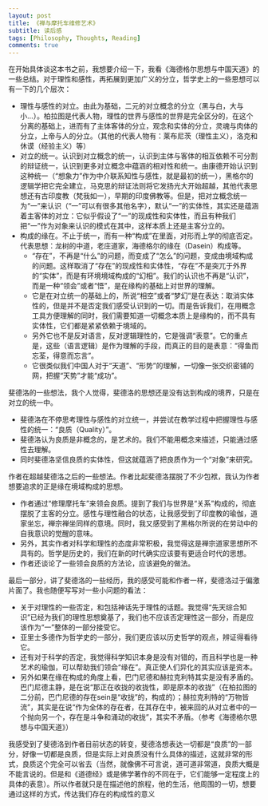 ```yaml
---
layout: post
title: 《禅与摩托车维修艺术》
subtitle: 读后感
tags: [Philosophy, Thoughts, Reading]
comments: true
---
```


在开始具体谈这本书之前，我想要介绍一下，我看《海德格尔思想与中国天道》的一些总结。对于理性和感性，再拓展到更加广义的分立，哲学史上的一些思想可以有一下的几个层次：

* 理性与感性的对立。由此为基础，二元的对立概念的分立（黑与白，大与小...）。柏拉图是代表人物，理性的世界与感性的世界是完全区分的，在这个分离的基础上，进而有了主体客体的分立，观念和实体的分立，灵魂与肉体的分立，上帝与人的分立。（其他的代表人物有：莱布尼茨（理性主义），洛克和休谟（经验主义）等）
* 对立的统一。认识到对立概念的统一，认识到主体与客体的相互依赖不可分割的辩证统一，认识到更多对立概念中蕴涵的相对性和统一。由康德开始认识到这种统一（“想象力”作为中介联系知性与感性，就是最初的统一），黑格尔的逻辑学把它完全建立，马克思的辩证法则将它发扬光大开始超越，其他代表思想还有古印度教（梵我如一），早期的印度佛教等。但是，把对立概念统一为“一”来认识（“一”可以有很多其他名字），默认“一”的实体性，其实还是蕴涵着主客体的对立：它似乎假设了“一”的现成性和实体性，而且有种我们把“一”作为对象来认识的模式在其中，这样本质上还是主客分立的。
* 构成的缘在。不止于统一，而有一种“构成”在里面，对形而上学的彻底否定。代表思想：龙树的中道，老庄道家，海德格尔的缘在（Dasein）构成等。
  * “存在”，不再是“什么”的问题，而变成了“怎么”的问题，变成由境域构成的问题。这样取消了“存在”的现成性和实体性，“存在”不是突兀于外界的“实体”，而是有环境境域构成的“幻相”。我们的认识也不再是“认识”，而是一种“领会”或者“悟”，是在缘构的基础上对世界的理解。
  * 它是在对立统一的基础上的，所说“相空”或者“梦幻”是在表达：取消实体性的，但是并不是否定我们感受认识到的一切。而是告诉我们，在用概念工具方便理解的同时，我们需要知道一切概念本质上是缘构的，而不具有实体性，它们都是紧紧依赖于境域的。
  * 另外它也不是反对语言，反对逻辑理性的，它是强调“表意”。它的重点是，这些（语言逻辑）是作为理解的手段，而真正的目的是表意：“得鱼而忘荃，得意而忘言”。
  * 它很类似我们中国人对于“天道”、“形势”的理解，一切像一张交织密铺的网，把握“天势”才能“成功”。

斐德洛的一些想法，我个人觉得，斐德洛的思想还是没有达到构成的境界，只是在对立的统一中。

* 斐德洛在不停思考理性与感性的对立统一，并尝试在教学过程中把握理性与感性的统一：“良质（Quality）”。
* 斐德洛认为良质是非概念的，是艺术的。我们不能用概念来描述，只能通过感性去理解。
* 同时斐德洛坚信良质的实体性，但这就蕴涵了把良质作为一个“对象”来研究。

作者在超越斐德洛之后的一些想法。作者比起斐德洛摆脱了不少包袱，我认为作者想要追求的正是缘在境域构成的思想。

* 作者通过“修理摩托车”来领会良质。提到了我们与世界是“关系”构成的，彻底摆脱了主客的分立。感性与理性融合的状态，让我感受到了印度教的瑜伽，道家坐忘，禅宗禅坐同样的意境。同时，我又感受到了黑格尔所说的在劳动中的自我意识的觉醒的意味。
* 另外，其实作者对科学和理性的态度非常积极，我觉得这是禅宗道家思想所不具有的。哲学是历史的，我们在新的时代确实应该要有更适合时代的思想。
* 作者还谈论了一些领会良质的方法论，应该避免的做法。

最后一部分，讲了斐德洛的一些经历，我的感受可能和作者一样，斐德洛过于偏激片面了。我也随便写写对一些小问题的看法：

* 关于对理性的一些否定，和包括神话先于理性的话题。我觉得“先天综合知识”已经为我们的理性思想奠基了，我们也不应该否定理性这一部分，而是应该作为“一”整体的一部分接受它。
* 亚里士多德作为哲学史的一部分，我们更应该以历史哲学的观点，辨证得看待它。
* 还有对于科学的否定，我觉得科学知识本身是没有对错的，而且科学也是一种艺术的瑜伽，可以帮助我们领会“缘在”。真正使人们异化的其实应该是资本。
* 另外如果在缘在构成的角度上看，巴门尼德和赫拉克利特其实是没有矛盾的。巴门尼德主静，是在说“那正在收拢的收拢性，即是原本的收拢”（在柏拉图的二分前，巴门尼德的存在sein是“收拢”的，构成的）；赫拉克利特的“万物皆流”，其实是在说“作为全体的存在者，在其存在中，被来回的从对立者中的一个抛向另一个，存在是斗争和涌动的收拢”，其实不矛盾。（参考《海德格尔思想与中国天道》）

我感受到了斐德洛到作者目前状态的转变，斐德洛想表达一切都是“良质”的一部分，好像一切都是良质，但是实际上对良质没有什么具体的描述，这就非常的形式，良质这个完全可以省去（当然，就像佛不可言说，道可道非常道，良质大概是不能言说的。但是和《道德经》或是佛学著作的不同在于，它们能够一定程度上的具体的表意）。所以作者就只是在描述他的旅程，他的生活，他周围的一切，想要通过这样的方式，传达我们存在的构成性的意义
